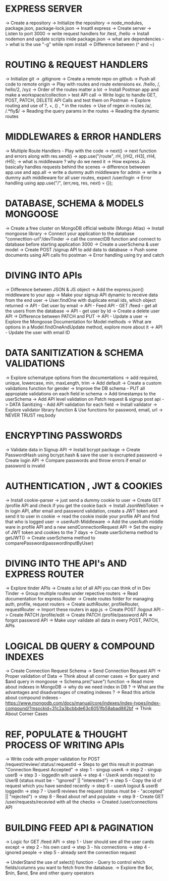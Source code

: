 # EXPRESS SERVER

-> Create a repository
-> Initialize the repository
-> node_modules, package.json, package-lock.json
-> Insatll express
-> Create server
-> Listen to port 3000
-> write request handlers for /test, /hello
-> Install nodemon and update scripts inide package.json
-> what are dependencies
-> what is the use "-g" while npm install
-> Difference between (^ and ~)

# ROUTING & REQUEST HANDLERS

-> Initialize git
-> .gitignore
-> Create a remote repo on github
-> Push all code to remote origin
-> Play with routes and route extensions ex. /hello, /, hello/2, /xyz
-> Order of the routes matter a lot
-> Install Postman app and make a workspace/collection > test API call
-> Write logic to handle GET, POST, PATCH, DELETE API Calls and test them on Postman
-> Explore routing and use of ?, +, () , * in the routes
-> Use of regex in routes /a/, /.*fly$/
-> Reading the query params in the routes
-> Reading the dynamic routes

# MIDDLEWARES & ERROR HANDLERS

-> Multiple Route Handlers - Play with the code
-> next()
-> next function and errors along with res.send()
-> app.use("/route", rH, [rH2, rH3], rH4, rH5);
-> what is middleware ? why do we need it
-> How express Js basically handles requests behind the scenes
-> difference betweeen app.use and app.all
-> write a dummy auth middleware for admin
-> write a dummy auth middleware for all user routes, expect /user/login
-> Error handling using app.use("/", (err,req, res, next) = {});

# DATABASE, SCHEMA & MODELS MONGOOSE

-> Create a free cluster on MongoDB official website (Mongo Atlas)
-> Install mongoose library
-> Connect your application to the database "connecttion-url"/devTinder
-> call the connectDB function and connect to database before starting application 3000
-> Create a userSchema & user model
-> Create POST /signup API to add data to database
-> Push some documents using API calls fro postman
-> Error handling using try and catch

# DIVING INTO APIs

-> Difference between JSON & JS object
-> Add the express.json() middleware to your app
-> Make your signup API dynamic to receive data from the end user
-> User.findOne with duplicate email ids, which object returned
-> API - Get user by email
-> API - Feed API - GET /feed - get all the users from the database
-> API - get user by Id
-> Create a delete user API
-> Difference between PATCH and PUT
-> API - Update a user
-> Explore the Mongoose Documentation for Model methods
-> What are options in a Model.findOneAndUpdate method, explore more about it
-> API - Update the user with email ID

# DATA SANITIZATION & SCHEMA VALIDATIONS

-> Explore schematype options from the documentations
-> add required, unique, lowercase, min, maxLength, trim
-> Add default
-> Create a custom validations function for gender
-> Improve the DB schema - PUT all appropiate validations on each field in schema
-> Add timestamps to the userSchema
-> Add API level validation on Patch request & signup post api
-> DATA Sanitizing - Add API validation for each field
-> Install validator
-> Explore validator library function & Use functions for password, email, url
-> NEVER TRUST req.body

# ENCRYPTING PASSWORDS

-> Validate data in Signup API
-> Install bcrypt package
-> Create PasswordHash using bcrypt.hash & save the user is excrupted password
-> Create login API
-> Compare passwords and throw errors if email or password is invalid

# AUTHENTICATION , JWT & COOKIES

-> Install cookie-parser
-> just send a dummy cookie to user
-> Create GET /profile API and check if you get the cookie back
-> Install JsonWebToken
-> In login API, after email and password validation, create a JWT token and send it to user in cookie
-> read the cookie inside your profile API and find that who is logged user
-> userAuth Middleware
-> Add the userAuth middle ware in profile API and a new sendConnectionRequest API
-> Set the expiry of JWT token and cookies to the 7 days
-> Create userSchema method to getJWT()
-> Create userSchema method to comparePassword(passwordInputByUser)

# DIVING INTO THE API's AND EXPRESS ROUTER

-> Explore tinder APIs
-> Create a list of all API you can think of in Dev Tinder
-> Group multiple routes under repective routers
-> Read documentation for express.Router
-> Create routes folder for managing auth, profile, request routers
-> Create authRouter, profileRouter, requestRouter
-> Import these routers in app.js
-> Create POST /logout API
-> Create PATCH /profile/edit
-> Create PATCH /profile/password API => forgot password API
-> Make uoyr validate all data in every POST, PATCH, APIs

# LOGICAL DB QUERY & COMPOUND INDEXES

-> Create Connection Request Schema
-> Send Connection Request API
-> Proper validation of Data
-> Think about all corner cases
-> $or query and $and query in mongoose
-> Schema.pre("save") function
-> Read more about indexes in MongoDB
-> why do we need index in DB ?
-> What are the advantages and disadvantages of creating indexes ?
-> Read this article about compound indexes - https://www.mongodb.com/docs/manual/core/indexes/index-types/index-compound/?msockid=31c2a3bcbbde63c6051fb58abad862bf
-> Think About Corner Cases

# REF, POPULATE & THOUGHT PROCESS OF WRITING APIs

-> Write code with proper validation for POST /request/review/:status/:requestId
-> Steps to get this result in postman "Connection Request Accepted"
-> step 1 - singup userA
-> step 2 - singup userB
-> step 3 - loggedIn wih userA
-> step 4 - UserA sends request to UserB (status must be - "ignored" || "interested")
-> step 5 - Copy the id of request which you have sended recently
-> step 6 - userA logout & userB loggedIn
-> step 7 - UserB reviews the request (status must be - "accepted" || "rejected")
-> step 8 - Read about ref and populate
-> step 9 - Create GET /user/requests/recevied with all the checks
-> Created /user/connections API

# BUILDING FEED API & PAGINATION

-> Logic for GET /feed API
-> step 1 - User should see all the user cards except
-> step 2 - his own card
-> step 3 - his connections
-> step 4 - ignored people
-> step 5 - already sent the connection request

-> UnderStand the use of select() function - Query to control which fields/columns you want to fetch from the database.
-> Explore the $or, $nin, $and, $ne and other query operators
